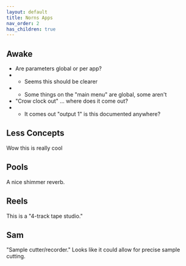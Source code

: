 ```yaml
---
layout: default
title: Norns Apps
nav_order: 2
has_children: true
---
```


## Awake
- Are parameters global or per app?
- - Seems this should be clearer
- - Some things on the "main menu" are global, some aren't
- "Crow clock out" ... where does it come out?
- - It comes out "output 1" is this documented anywhere?

## Less Concepts

Wow this is really cool

## Pools

A nice shimmer reverb.

## Reels

This is a "4-track tape studio."

## Sam

"Sample cutter/recorder." Looks like it could allow for precise sample cutting.
